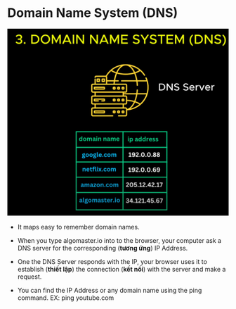 # Domain Name System (DNS)

![Images Demo](./images/dns/1.webp)

- It maps easy to remember domain names.

- When you type algomaster.io into to the browser, your computer ask a DNS server for the corresponding (**tương ứng**) IP Address.

- One the DNS Server responds with the IP, your browser uses it to establish (**thiết lập**) the connection (**kết nối**) with the server and make a request.

- You can find the IP Address or any domain name using the ping command. EX: ping youtube.com
